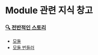 # Module 관련 지식 창고

### [🔍 전반적인 스토리](https://utopian-galley-07b.notion.site/Webpack-52d1e600ba924760a12f5139b8467007)

- [모듈](https://utopian-galley-07b.notion.site/93291d4808ce491ea7b92183bbebcd9e)
- [모듈 번들러](https://utopian-galley-07b.notion.site/bdb2fb0b009941b1b8aa89c2b1e08a86)
